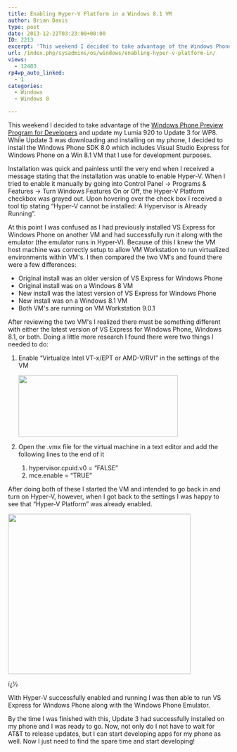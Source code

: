 ```yaml
---
title: Enabling Hyper-V Platform in a Windows 8.1 VM
author: Brian Davis
type: post
date: 2013-12-22T03:23:00+00:00
ID: 2213
excerpt: 'This weekend I decided to take advantage of the Windows Phone Preview Program for Developers and update my Lumia 920 to Update 3 for WP8.  While Update 3 was downloading and installing on my phone, I decided to install the Windows Phone SDK 8.0 which;'
url: /index.php/sysadmins/os/windows/enabling-hyper-v-platform-in/
views:
  - 12403
rp4wp_auto_linked:
  - 1
categories:
  - Windows
  - Windows 8

---
```

This weekend I decided to take advantage of the [Windows Phone Preview Program for Developers][1] and update my Lumia 920 to Update 3 for WP8. While Update 3 was downloading and installing on my phone, I decided to install the Windows Phone SDK 8.0 which includes Visual Studio Express for Windows Phone on a Win 8.1 VM that I use for development purposes.

Installation was quick and painless until the very end when I received a message stating that the installation was unable to enable Hyper-V. When I tried to enable it manually by going into Control Panel -> Programs & Features -> Turn Windows Features On or Off, the Hyper-V Platform checkbox was grayed out. Upon hovering over the check box I received a tool tip stating “Hyper-V cannot be installed: A Hypervisor is Already Running”.

At this point I was confused as I had previously installed VS Express for Windows Phone on another VM and had successfully run it along with the emulator (the emulator runs in Hyper-V). Because of this I knew the VM host machine was correctly setup to allow VM Workstation to run virtualized environments within VM's. I then compared the two VM's and found there were a few differences:

  * Original install was an older version of VS Express for Windows Phone
  * Original install was on a Windows 8 VM 
  * New install was the latest version of VS Express for Windows Phone 
  * New install was on a Windows 8.1 VM 
  * Both VM's are running on VM Workstation 9.0.1 

After reviewing the two VM's I realized there must be something different with either the latest version of VS Express for Windows Phone, Windows 8.1, or both. Doing a little more research I found there were two things I needed to do:

  1. Enable “Virtualize Intel VT-x/EPT or AMD-V/RVI” in the settings of the VM <div class="image_block">
      <a href="/media/users/brian78/HyperV/VMSettings.png?mtime=1387680976"><img src="/wp-content/uploads/users/brian78/HyperV/VMSettings.png?mtime=1387680976" alt="" width="362" height="140" /></a>
    </div>

  2. Open the .vmx file for the virtual machine in a text editor and add the following lines to the end of it 
      1. hypervisor.cpuid.v0 = “FALSE”
      2. mce.enable = “TRUE”

After doing both of these I started the VM and intended to go back in and turn on Hyper-V, however, when I got back to the settings I was happy to see that “Hyper-V Platform” was already enabled.

<div class="image_block">
  <a href="/media/users/brian78/HyperV/WinFeatures.png?mtime=1387680966"><img src="/wp-content/uploads/users/brian78/HyperV/WinFeatures.png?mtime=1387680966" alt="" width="415" height="364" /></a>
</div>

ï¿½

With Hyper-V successfully enabled and running I was then able to run VS Express for Windows Phone along with the Windows Phone Emulator.

By the time I was finished with this, Update 3 had successfully installed on my phone and I was ready to go. Now, not only do I not have to wait for AT&T to release updates, but I can start developing apps for my phone as well. Now I just need to find the spare time and start developing!

 [1]: http://dev.windowsphone.com/en-us/featured/update3